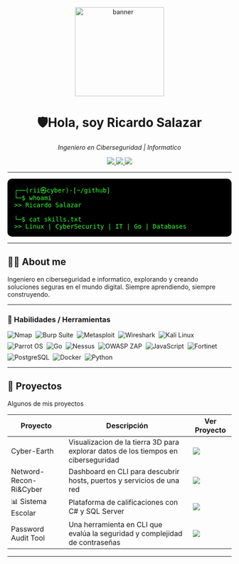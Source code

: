 <p align="center">
  <img src="is-their-mind.png" alt="banner" height="200" />
</p>

<h1 align="center">🛡️Hola, soy Ricardo Salazar</h1>

<p align="center">
  <i>Ingeniero en Ciberseguridad | Informatico</i>
</p>

<p align="center">
  <a href="https://www.linkedin.com/in/ricardo-salazar-mora-543400264/">
    <img src="https://img.shields.io/badge/LinkedIn-0A66C2?style=for-the-badge&logo=linkedin&logoColor=white"/>
  </a>
  <a href="https://ricyber.github.io/">
    <img src="https://img.shields.io/badge/Portafolio-FF7139?style=for-the-badge&logoColor=white"/>
  </a>
  <a href="https://github.com/ricyber">
    <img src="https://img.shields.io/badge/GitHub-000000?style=for-the-badge&logo=github&logoColor=white"/>
  </a>
</p>

---

<pre style="background:#000000; color:#33ff33; padding:15px; border-radius:10px;">
┌──(rii㉿cyber)-[~/github]
└─$ whoami
>> Ricardo Salazar  

└─$ cat skills.txt
>> Linux | CyberSecurity | IT | Go | Databases
</pre>

---

## 👨‍💻 About me
Ingeniero en ciberseguridad e informatico, explorando y creando soluciones seguras en el mundo digital. Siempre aprendiendo, siempre construyendo.

---

### 🚀 Habilidades / Herramientas

<p align="left" style="display:flex; flex-wrap:wrap; gap:8px; align-items:center;">

<!-- 1 Nmap -->
<img src="https://img.shields.io/badge/Nmap-0082D5?style=for-the-badge&logo=nmap&logoColor=white" alt="Nmap" />

<!-- 2 Burp Suite -->
<img src="https://img.shields.io/badge/Burp%20Suite-FF6633?style=for-the-badge&logo=burpsuite&logoColor=white" alt="Burp Suite" />

<!-- 3 Metasploit -->
<img src="https://img.shields.io/badge/Metasploit-5C2D91?style=for-the-badge&logo=metasploit&logoColor=white" alt="Metasploit" />

<!-- 4 Wireshark -->
<img src="https://img.shields.io/badge/Wireshark-00A3E0?style=for-the-badge&logo=wireshark&logoColor=white" alt="Wireshark" />

<!-- 5 Kali Linux -->
<img src="https://img.shields.io/badge/Kali%20Linux-5570A1?style=for-the-badge&logo=kali-linux&logoColor=white" alt="Kali Linux" />

<!-- 6 Parrot OS -->
<img src="https://img.shields.io/badge/Parrot%20OS-2EA44F?style=for-the-badge&logo=parrot&logoColor=white" alt="Parrot OS" />

<!-- 7 Go -->
<img src="https://img.shields.io/badge/Go-00ADD8?style=for-the-badge&logo=go&logoColor=white" alt="Go" />

<!-- 8 Nessus -->
<img src="https://img.shields.io/badge/Nessus-C62828?style=for-the-badge&logo=nessus&logoColor=white" alt="Nessus" />

<!-- 9 OWASP ZAP -->
<img src="https://img.shields.io/badge/OWASP%20ZAP-6C8EBF?style=for-the-badge&logo=owasp&logoColor=white" alt="OWASP ZAP" />

<!-- 10 JavaScript -->
<img src="https://img.shields.io/badge/JavaScript-F7DF1E?style=for-the-badge&logo=javascript&logoColor=black" alt="JavaScript" />

<!-- 11 Fortinet -->
<img src="https://img.shields.io/badge/Fortinet-ED1C24?style=for-the-badge&logo=fortinet&logoColor=white" alt="Fortinet" />

<!-- 12 PostgreSQL -->
<img src="https://img.shields.io/badge/PostgreSQL-336791?style=for-the-badge&logo=postgresql&logoColor=white" alt="PostgreSQL" />

<!-- 13 Docker -->
<img src="https://img.shields.io/badge/Docker-2496ED?style=for-the-badge&logo=docker&logoColor=white" alt="Docker" />

<!-- 14 Python -->
<img src="https://img.shields.io/badge/Python-3776AB?style=for-the-badge&logo=python&logoColor=white" alt="Python" />

</p>

---

## 📂 Proyectos
 Algunos de mis proyectos

| Proyecto | Descripción |Ver Proyecto |
|----------|-------------|-------------|
| Cyber-Earth |Visualizacion de la tierra 3D para explorar datos de los tiempos en ciberseguridad | <a href="https://ricyber.github.io/Cyber-Earth/"><img src="https://img.shields.io/badge/GitHub-000000?style=for-the-badge&logo=github&logoColor=white"/></a> |
| Netword-Recon-Ri&Cyber | Dashboard en CLI para descubrir hosts, puertos y servicios de una red | <a href="https://github.com/ricyber/Netword-Recon-Ri-Cyber"><img src="https://img.shields.io/badge/GitHub-000000?style=for-the-badge&logo=github&logoColor=white"/></a> |
| 📊 Sistema Escolar | Plataforma de calificaciones con C# y SQL Server | <a href="https://github.com/tuusuario/School-System"><img src="https://img.shields.io/badge/GitHub-000000?style=for-the-badge&logo=github&logoColor=white"/></a> |
| Password Audit Tool | Una herramienta en CLI que evalúa la seguridad y complejidad de contraseñas | <a href="https://github.com/ricyber/Password-Audit-ricyber"><img src="https://img.shields.io/badge/GitHub-000000?style=for-the-badge&logo=github&logoColor=white"/></a> |

---

